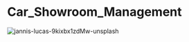 # Car_Showroom_Management
![jannis-lucas-9kixbx1zdMw-unsplash](https://github.com/Shubhamrajkashyap09/Car_Showroom_Management/assets/102012536/64ee31f5-102d-48c0-b5ed-ccc3a738d398)
